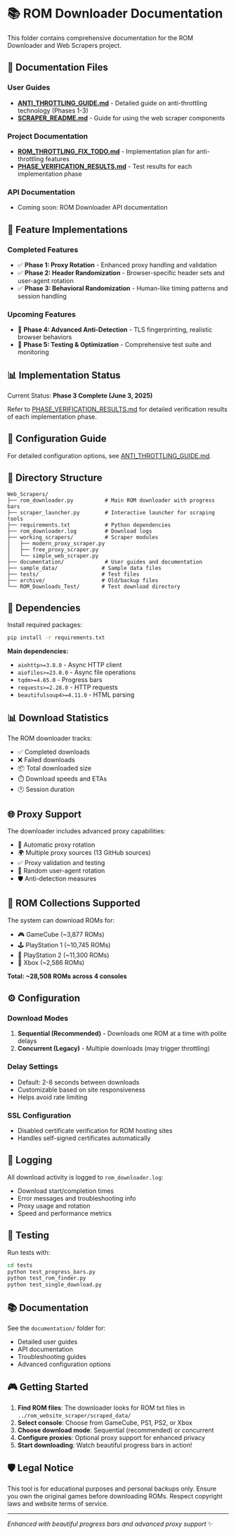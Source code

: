 # 📚 ROM Downloader Documentation

This folder contains comprehensive documentation for the ROM Downloader and Web Scrapers project.

## 📝 Documentation Files

### User Guides
- **[ANTI_THROTTLING_GUIDE.md](ANTI_THROTTLING_GUIDE.md)** - Detailed guide on anti-throttling technology (Phases 1-3)
- **[SCRAPER_README.md](SCRAPER_README.md)** - Guide for using the web scraper components

### Project Documentation
- **[ROM_THROTTLING_FIX_TODO.md](ROM_THROTTLING_FIX_TODO.md)** - Implementation plan for anti-throttling features
- **[PHASE_VERIFICATION_RESULTS.md](PHASE_VERIFICATION_RESULTS.md)** - Test results for each implementation phase

### API Documentation
- Coming soon: ROM Downloader API documentation

## 🚀 Feature Implementations

### Completed Features
- ✅ **Phase 1: Proxy Rotation** - Enhanced proxy handling and validation
- ✅ **Phase 2: Header Randomization** - Browser-specific header sets and user-agent rotation
- ✅ **Phase 3: Behavioral Randomization** - Human-like timing patterns and session handling

### Upcoming Features
- 🔄 **Phase 4: Advanced Anti-Detection** - TLS fingerprinting, realistic browser behaviors
- 🔄 **Phase 5: Testing & Optimization** - Comprehensive test suite and monitoring

## 📊 Implementation Status
Current Status: **Phase 3 Complete (June 3, 2025)**

Refer to [PHASE_VERIFICATION_RESULTS.md](PHASE_VERIFICATION_RESULTS.md) for detailed verification results of each implementation phase.

## 🔧 Configuration Guide

For detailed configuration options, see [ANTI_THROTTLING_GUIDE.md](ANTI_THROTTLING_GUIDE.md).

## 📁 Directory Structure

```
Web_Scrapers/
├── rom_downloader.py          # Main ROM downloader with progress bars
├── scraper_launcher.py        # Interactive launcher for scraping tools
├── requirements.txt           # Python dependencies
├── rom_downloader.log         # Download logs
├── working_scrapers/          # Scraper modules
│   ├── modern_proxy_scraper.py
│   ├── free_proxy_scraper.py
│   └── simple_web_scraper.py
├── documentation/             # User guides and documentation
├── sample_data/              # Sample data files
├── tests/                    # Test files
├── archive/                  # Old/backup files
└── ROM_Downloads_Test/       # Test download directory
```

## 🔧 Dependencies

Install required packages:
```bash
pip install -r requirements.txt
```

**Main dependencies:**
- `aiohttp>=3.8.0` - Async HTTP client
- `aiofiles>=23.0.0` - Async file operations
- `tqdm>=4.65.0` - Progress bars
- `requests>=2.28.0` - HTTP requests
- `beautifulsoup4>=4.11.0` - HTML parsing

## 📊 Download Statistics

The ROM downloader tracks:
- ✅ Completed downloads
- ❌ Failed downloads  
- 📦 Total downloaded size
- ⏱️ Download speeds and ETAs
- 🕐 Session duration

## 🌐 Proxy Support

The downloader includes advanced proxy capabilities:
- 🔄 Automatic proxy rotation
- 🌍 Multiple proxy sources (13 GitHub sources)
- ✅ Proxy validation and testing
- 🔀 Random user-agent rotation
- 🛡️ Anti-detection measures

## 🎯 ROM Collections Supported

The system can download ROMs for:
- 🎮 GameCube (~3,877 ROMs)
- 🕹️ PlayStation 1 (~10,745 ROMs)
- 🎯 PlayStation 2 (~11,300 ROMs)
- 📱 Xbox (~2,586 ROMs)

**Total: ~28,508 ROMs across 4 consoles**

## ⚙️ Configuration

### Download Modes
1. **Sequential (Recommended)** - Downloads one ROM at a time with polite delays
2. **Concurrent (Legacy)** - Multiple downloads (may trigger throttling)

### Delay Settings
- Default: 2-8 seconds between downloads
- Customizable based on site responsiveness
- Helps avoid rate limiting

### SSL Configuration
- Disabled certificate verification for ROM hosting sites
- Handles self-signed certificates automatically

## 📝 Logging

All download activity is logged to `rom_downloader.log`:
- Download start/completion times
- Error messages and troubleshooting info
- Proxy usage and rotation
- Speed and performance metrics

## 🧪 Testing

Run tests with:
```bash
cd tests
python test_progress_bars.py
python test_rom_finder.py
python test_single_download.py
```

## 📚 Documentation

See the `documentation/` folder for:
- Detailed user guides
- API documentation
- Troubleshooting guides
- Advanced configuration options

## 🎮 Getting Started

1. **Find ROM files**: The downloader looks for ROM txt files in `../rom_website_scraper/scraped_data/`
2. **Select console**: Choose from GameCube, PS1, PS2, or Xbox
3. **Choose download mode**: Sequential (recommended) or concurrent
4. **Configure proxies**: Optional proxy support for enhanced privacy
5. **Start downloading**: Watch beautiful progress bars in action!

## 🛡️ Legal Notice

This tool is for educational purposes and personal backups only. Ensure you own the original games before downloading ROMs. Respect copyright laws and website terms of service.

---
*Enhanced with beautiful progress bars and advanced proxy support* ✨
